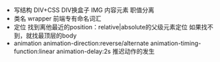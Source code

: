 - 写结构
DIV+CSS DIV换盒子
IMG 内容元素
职值分离
- 类名 wrapper 前端专有命名词汇
- 定位
找到离他最近的position：relative|absolute的父级元素定位
如果找不到，就找最顶层的body
- animation
animation-direction:reverse/alternate
animation-timing-function:linear
animation-delay:2s 推迟动作的发生